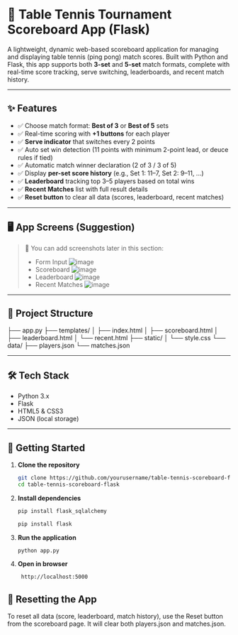 # 🏓 Table Tennis Tournament Scoreboard App (Flask)

A lightweight, dynamic web-based scoreboard application for managing and displaying table tennis (ping pong) match scores. Built with Python and Flask, this app supports both **3-set** and **5-set** match formats, complete with real-time score tracking, serve switching, leaderboards, and recent match history.

---

## ✨ Features

- ✅ Choose match format: **Best of 3** or **Best of 5** sets
- ✅ Real-time scoring with **+1 buttons** for each player
- ✅ **Serve indicator** that switches every 2 points
- ✅ Auto set win detection (11 points with minimum 2-point lead, or deuce rules if tied)
- ✅ Automatic match winner declaration (2 of 3 / 3 of 5)
- ✅ Display **per-set score history** (e.g., Set 1: 11–7, Set 2: 9–11, ...)
- ✅ **Leaderboard** tracking top 3–5 players based on total wins
- ✅ **Recent Matches** list with full result details
- ✅ **Reset button** to clear all data (scores, leaderboard, recent matches)

---

## 🖥️ App Screens (Suggestion)
> 📌 You can add screenshots later in this section:
> - Form Input
![image](https://github.com/user-attachments/assets/b638e6bf-8256-4ffe-9d03-f51d3b8bb6f1)
> - Scoreboard
![image](https://github.com/user-attachments/assets/edebec06-e509-4582-8144-5b27921f1b90)
> - Leaderboard
![image](https://github.com/user-attachments/assets/bccc1522-67c0-482a-93c4-598fefd611f0)
> - Recent Matches
![image](https://github.com/user-attachments/assets/f96dfd63-e412-441b-80a1-49154c4f796a)

---

## 📁 Project Structure

├── app.py
├── templates/
│   ├── index.html
│   ├── scoreboard.html
│   ├── leaderboard.html
│   └── recent.html
├── static/
│   └── style.css
└── data/
    ├── players.json
    └── matches.json
    
---

## 🛠️ Tech Stack

- Python 3.x
- Flask
- HTML5 & CSS3
- JSON (local storage)

---

## 🚀 Getting Started

1. **Clone the repository**
   ```bash
   git clone https://github.com/yourusername/table-tennis-scoreboard-flask.git
   cd table-tennis-scoreboard-flask

2. **Install dependencies**
   ```bash
   pip install flask_sqlalchemy
   
   pip install flask

3. **Run the application**
   ```bash
   python app.py

4. **Open in browser**
   ```bash
    http://localhost:5000

## 🔄 Resetting the App
To reset all data (score, leaderboard, match history), use the Reset button from the scoreboard page.
It will clear both players.json and matches.json.
